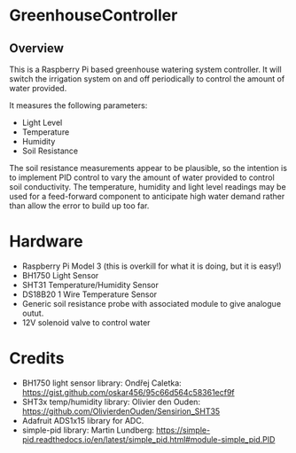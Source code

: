 # GreenhouseController

## Overview
This is a Raspberry Pi based greenhouse watering system controller.
It will switch the irrigation system on and off periodically to control the
amount of water provided.

It measures the following parameters:
 * Light Level
 * Temperature
 * Humidity
 * Soil Resistance

The soil resistance measurements appear to be plausible, so the intention is
to implement PID control to vary the amount of water provided to control
soil conductivity.   The temperature, humidity and light level readings may
be used for a feed-forward component to anticipate high water demand rather than allow the error to build up too far.

# Hardware
  * Raspberry Pi Model 3 (this is overkill for what it is doing, but it is easy!)
  * BH1750 Light Sensor
  * SHT31 Temperature/Humidity Sensor
  * DS18B20 1 Wire Temperature Sensor
  * Generic soil resistance probe with associated module to give analogue outut.
  * 12V solenoid valve to control water




# Credits
  * BH1750 light sensor library: Ondřej Caletka: https://gist.github.com/oskar456/95c66d564c58361ecf9f
  * SHT3x temp/humidity library: Olivier den Ouden: https://github.com/OlivierdenOuden/Sensirion_SHT35
  * Adafruit ADS1x15 library for ADC.
  * simple-pid library: Martin Lundberg: https://simple-pid.readthedocs.io/en/latest/simple_pid.html#module-simple_pid.PID
  
